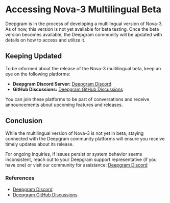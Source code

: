 # Accessing Nova-3 Multilingual Beta

Deepgram is in the process of developing a multilingual version of Nova-3. As of now, this version is not yet available for beta testing. Once the beta version becomes available, the Deepgram community will be updated with details on how to access and utilize it.

## Keeping Updated

To be informed about the release of the Nova-3 multilingual beta, keep an eye on the following platforms:

- **Deepgram Discord Server:** [Deepgram Discord](https://discord.gg/deepgram)
- **GitHub Discussions:** [Deepgram GitHub Discussions](https://github.com/orgs/deepgram/discussions)

You can join these platforms to be part of conversations and receive announcements about upcoming features and releases.

## Conclusion

While the multilingual version of Nova-3 is not yet in beta, staying connected with the Deepgram community platforms will ensure you receive timely updates about its release.

For ongoing inquiries, if issues persist or system behavior seems inconsistent, reach out to your Deepgram support representative (if you have one) or visit our community for assistance: [Deepgram Discord](https://discord.gg/deepgram)

### References

- [Deepgram Discord](https://discord.gg/deepgram)
- [Deepgram GitHub Discussions](https://github.com/orgs/deepgram/discussions)